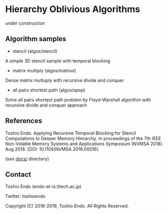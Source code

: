 # Hierarchy Oblivious Algorithms

under construction

## Algorithm samples

* stencil (algos/stencil)

A simple 3D stencil sample with temporal blocking

* matrix multiply (algos/matmul)

Dense matrix multuply with recursive divide and conquer

* all pairs shortest path (algos/apsp)

Solve all pairs shortest path problem by Floyd-Warshall algorithm
with recursive divide and conquer approach


## References

Toshio Endo. Applying Recursive Temporal Blocking for Stencil Computations to Deeper Memory Hierarchy. In proceedings of the 7th IEEE Non-Volatile Memory Systems and Applications Symposium (NVMSA 2018). Aug 2018. 
[DOI: 10.1109/NVMSA.2018.00016]

(see [docs/](./docs/) directory)

## Contact

Toshio Endo (endo-at-is.titech.ac.jp)

Twitter: toshioendo

Copyright (C) 2018-2019, Toshio Endo. All Rights Reserved.
